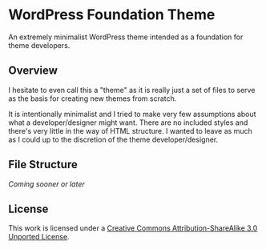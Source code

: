# WordPress Foundation Theme

An extremely minimalist WordPress theme intended as a foundation for theme developers.

## Overview

I hesitate to even call this a "theme" as it is really just a set of files to serve as the basis for creating new themes from scratch.

It is intentionally minimalist and I tried to make very few assumptions about what a developer/designer might want. There are no included styles and there's very little in the way of HTML structure. I wanted to leave as much as I could up to the discretion of the theme developer/designer.

## File Structure

*Coming sooner or later*

## License

This work is licensed under a [Creative Commons Attribution-ShareAlike 3.0 Unported License](http://creativecommons.org/licenses/by-sa/3.0/).
